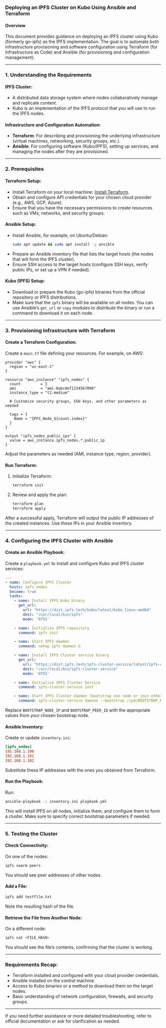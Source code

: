 ### Deploying an IPFS Cluster on Kubo Using Ansible and Terraform

#### Overview
This document provides guidance on deploying an IPFS cluster using Kubo (formerly go-ipfs) as the IPFS implementation. The goal is to automate both infrastructure provisioning and software configuration using Terraform (for Infrastructure as Code) and Ansible (for provisioning and configuration management).

---

### 1. Understanding the Requirements

#### IPFS Cluster:
- A distributed data storage system where nodes collaboratively manage and replicate content.
- Kubo is an implementation of the IPFS protocol that you will use to run the IPFS nodes.

#### Infrastructure and Configuration Automation:
- **Terraform**: For describing and provisioning the underlying infrastructure (virtual machines, networking, security groups, etc.).
- **Ansible**: For configuring software (Kubo/IPFS), setting up services, and managing the nodes after they are provisioned.

---

### 2. Prerequisites

#### Terraform Setup:
- Install Terraform on your local machine: [Install Terraform](https://developer.hashicorp.com/terraform/tutorials/aws-get-started/install-cli).
- Obtain and configure API credentials for your chosen cloud provider (e.g., AWS, GCP, Azure).
- Ensure that you have the necessary permissions to create resources such as VMs, networks, and security groups.

#### Ansible Setup:
- Install Ansible, for example, on Ubuntu/Debian:
  ```bash
  sudo apt update && sudo apt install -y ansible
  ```
- Prepare an Ansible inventory file that lists the target hosts (the nodes that will form the IPFS cluster).
- Ensure SSH access to the target hosts (configure SSH keys, verify public IPs, or set up a VPN if needed).

#### Kubo (IPFS) Setup:
- Download or prepare the Kubo (go-ipfs) binaries from the official repository or IPFS distributions.
- Make sure that the `ipfs` binary will be available on all nodes. You can use Ansible’s `get_url` or `copy` modules to distribute the binary or run a command to download it on each node.

---

### 3. Provisioning Infrastructure with Terraform

#### Create a Terraform Configuration:

Create a `main.tf` file defining your resources. For example, on AWS:
```hcl
provider "aws" {
  region = "us-east-1"
}

resource "aws_instance" "ipfs_nodes" {
  count         = 3
  ami           = "ami-0abcdef1234567890"
  instance_type = "t2.medium"

  # Customize security groups, SSH keys, and other parameters as needed

  tags = {
    Name = "IPFS_Node_${count.index}"
  }
}

output "ipfs_nodes_public_ips" {
  value = aws_instance.ipfs_nodes.*.public_ip
}
```
Adjust the parameters as needed (AMI, instance type, region, provider).

#### Run Terraform:

1. Initialize Terraform:
   ```bash
   terraform init
   ```
2. Review and apply the plan:
   ```bash
   terraform plan
   terraform apply
   ```
After a successful apply, Terraform will output the public IP addresses of the created instances. Use these IPs in your Ansible inventory.

---

### 4. Configuring the IPFS Cluster with Ansible

#### Create an Ansible Playbook:

Create a `playbook.yml` to install and configure Kubo and IPFS cluster services:
```yaml
---
- name: Configure IPFS Cluster
  hosts: ipfs_nodes
  become: true
  tasks:
    - name: Install IPFS Kubo binary
      get_url:
        url: "https://dist.ipfs.tech/kubo/latest/kubo_linux-amd64"
        dest: "/usr/local/bin/ipfs"
        mode: '0755'

    - name: Initialize IPFS repository
      command: ipfs init

    - name: Start IPFS daemon
      command: nohup ipfs daemon &

    - name: Install IPFS Cluster service binary
      get_url:
        url: "https://dist.ipfs.tech/ipfs-cluster-service/latest/ipfs-cluster-service_linux-amd64"
        dest: "/usr/local/bin/ipfs-cluster-service"
        mode: '0755'

    - name: Initialize IPFS Cluster Service
      command: ipfs-cluster-service init

    - name: Start IPFS Cluster daemon (bootstrap one node or join others)
      command: ipfs-cluster-service daemon --bootstrap /ip4/BOOTSTRAP_NODE_IP/tcp/9096/ipfs/BOOTSTRAP_PEER_ID
```
Replace `BOOTSTRAP_NODE_IP` and `BOOTSTRAP_PEER_ID` with the appropriate values from your chosen bootstrap node.

#### Ansible Inventory:
Create or update `inventory.ini`:
```ini
[ipfs_nodes]
192.168.1.100
192.168.1.101
192.168.1.102
```
Substitute these IP addresses with the ones you obtained from Terraform.

#### Run the Playbook:
Run:
```bash
ansible-playbook -i inventory.ini playbook.yml
```
This will install IPFS on all nodes, initialize them, and configure them to form a cluster. Make sure to specify correct bootstrap parameters if needed.

---

### 5. Testing the Cluster

#### Check Connectivity:
On one of the nodes:
```bash
ipfs swarm peers
```
You should see peer addresses of other nodes.

#### Add a File:
```bash
ipfs add testfile.txt
```
Note the resulting hash of the file.

#### Retrieve the File from Another Node:
On a different node:
```bash
ipfs cat <FILE_HASH>
```
You should see the file’s contents, confirming that the cluster is working.

---

### Requirements Recap:
- Terraform installed and configured with your cloud provider credentials.
- Ansible installed on the control machine.
- Access to Kubo binaries or a method to download them on the target nodes.
- Basic understanding of network configuration, firewalls, and security groups.

---

If you need further assistance or more detailed troubleshooting, refer to official documentation or ask for clarification as needed.

